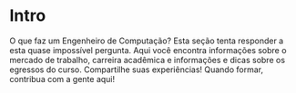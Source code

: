 # Intro

O que faz um Engenheiro de Computação? Esta seção tenta responder a esta quase impossível pergunta. Aqui você encontra informações sobre o mercado de trabalho, carreira acadêmica e informações e dicas sobre os egressos do curso. Compartilhe suas experiências! Quando formar, contribua com a gente aqui!


